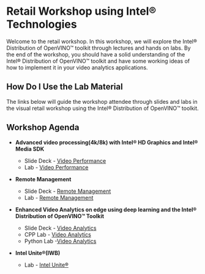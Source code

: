 # Retail Workshop using Intel® Technologies
Welcome to the retail workshop. In this workshop, we will explore the Intel® Distribution of OpenVINO™ toolkit through lectures and hands on labs. By the end of the workshop, you should have a solid understanding of the Intel® Distribution of OpenVINO™ toolkit and have some working ideas of how to implement it in your video analytics applications.
## How Do I Use the Lab Material
The links below will guide the workshop attendee through slides and labs in the visual retail workshop using the Intel® Distribution of OpenVINO™ toolkit.

## Workshop Agenda
<!-- * **Setup and deployment**
    - Slide Deck -
    - Lab - [Setup and deployment](./Setup_and_deployment.md)-->


* **Advanced video processing(4k/8k) with Intel® HD Graphics and Intel® Media SDK**

  - Slide Deck - [Video Performance](./Presentations/VideoPerformance.pdf)
  - Lab - [Video Performance](./Video_Performance/README.md)


* **Remote Management**

  - Slide Deck - [Remote Management](./Presentations/RemoteManagement.pdf)
  - Lab - [Remote Management](./Remote_Management/README.md)


* **Enhanced Video Analytics on edge using deep learning and the Intel® Distribution of OpenVINO™ Toolkit**

  - Slide Deck - [Video Analytics](./Presentations/VideoAnalytics.pdf)
  - CPP Lab - [Video Analytics](./Video_Analytics/CPP/README.md)
  - Python Lab -[Video Analytics](./Video_Analytics/Python/README.md)


* **Intel Unite®(IWB)**

  - Lab - [Intel Unite®](./IWB/IntelUnitePluginDevelopment.md)
